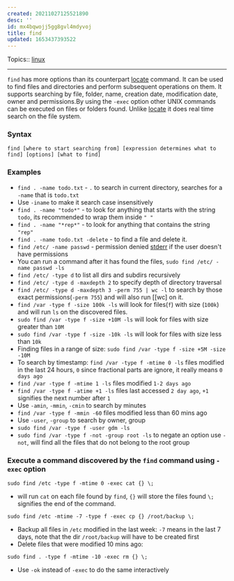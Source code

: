 ```yaml
---
created: 20211027125521890
desc: ''
id: mx4bqwojj5gg8gvl4mdyvoj
title: find
updated: 1653437393522
---
```

   
Topics::  [linux](../topics/linux.md)   
   
   
---   
   
`find` has more options than its counterpart [locate](../devlog/locate.md) command. It can be used to find files and directories and perform subsequent operations on them. It supports searching by file, folder, name, creation date, modification date, owner and permissions.By using the `-exec` option other UNIX commands can be executed on files or folders found. Unlike [locate](../devlog/locate.md) it does real time search on the file system.   
   
### Syntax   
   
`find [where to start searching from] [expression determines what to find] [options] [what to find]`   
   
### Examples   
   
   
- `find . -name todo.txt` - `.` to search in current directory, searches for a `-name` that is `todo.txt`   
- Use `-iname` to make it search case insensitively   
- `find . -name "todo*"` - to look for anything that starts with the string `todo`, its recommended to wrap them inside `" "`   
- `find . -name "*rep*"` - to look for anything that contains the string `"rep"`   
- `find . -name todo.txt -delete` - to find a file and delete it.   
- `find /etc/ -name passwd` - permission denied [stderr](/not_created.md) if the user doesn't have permissions   
- You can run a command after it has found the files, `sudo find /etc/ -name passwd -ls`   
- `find /etc/ -type d` to list all dirs and subdirs recursively   
- `find /etc/ -type d -maxdepth 2` to specify depth of directory traversal   
- `find /etc/ -type d -maxdepth 3 -perm 755 | wc -l` to search by those exact permissions(`-perm 755`) and will also run [[wc] on it.   
- `find /var -type f -size 100k -ls` will look for files(`f`) with size (`100k`) and will run `ls` on the discovered files.   
- `sudo find /var -type f -size +10M -ls` will look for files with size greater than `10M`   
- `sudo find /var -type f -size -10k -ls` will look for files with size less than `10k`   
- Finding files in a range of size: `sudo find /var -type f -size +5M -size -10M`   
- To search by timestamp: `find /var -type f -mtime 0 -ls` files modified in the last 24 hours, `0` since fractional parts are ignore, it really means `0 days ago`   
- `find /var -type f -mtime 1 -ls` files modified `1-2 days ago`   
- `find /var -type f -atime +1 -ls` files last accessed `2 day ago`, `+1` signifies the next number after `1`   
- Use `-amin`, `-mmin`, `-cmin` to search by minutes   
- `find /var -type f -mmin -60` files modified less than 60 mins ago   
- Use `-user`, `-group` to search by owner, group   
- `sudo find /var -type f -user gdm -ls`   
- `sudo find /var -type f -not -group root -ls` to negate an option use `-not`, will find all the files that do not belong to the root group   
   
### Execute a command discovered by the `find` command using `-exec` option   
   
`sudo find /etc -type f -mtime 0 -exec cat {} \;`   
   
   
- will run `cat` on each file found by `find`, `{}` will store the files found `\;` signifies the end of the command.   
   
`sudo find /etc -mtime -7 -type f -exec cp {} /root/backup \;`   
   
   
- Backup all files in `/etc` modified in the last week: `-7` means in the last 7 days, note that the dir `/root/backup` will have to be created first   
- Delete files that were modified 10 mins ago:   
   
`sudo find . -type f -mtime -10 -exec rm {} \; `   
   
   
- Use `-ok` instead of `-exec` to do the same interactively